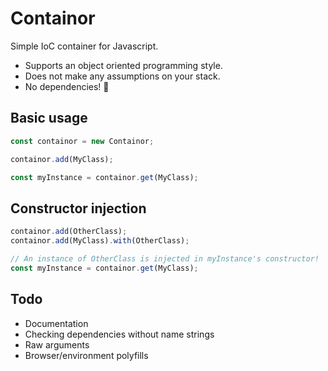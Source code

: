 # Containor

Simple IoC container for Javascript.

- Supports an object oriented programming style.
- Does not make any assumptions on your stack.
- No dependencies! 🎂

## Basic usage

```js
const containor = new Containor;

containor.add(MyClass);

const myInstance = containor.get(MyClass);
```

## Constructor injection


```js
containor.add(OtherClass);
containor.add(MyClass).with(OtherClass);

// An instance of OtherClass is injected in myInstance's constructor!
const myInstance = containor.get(MyClass);
```

## Todo

- Documentation
- Checking dependencies without name strings
- Raw arguments
- Browser/environment polyfills
